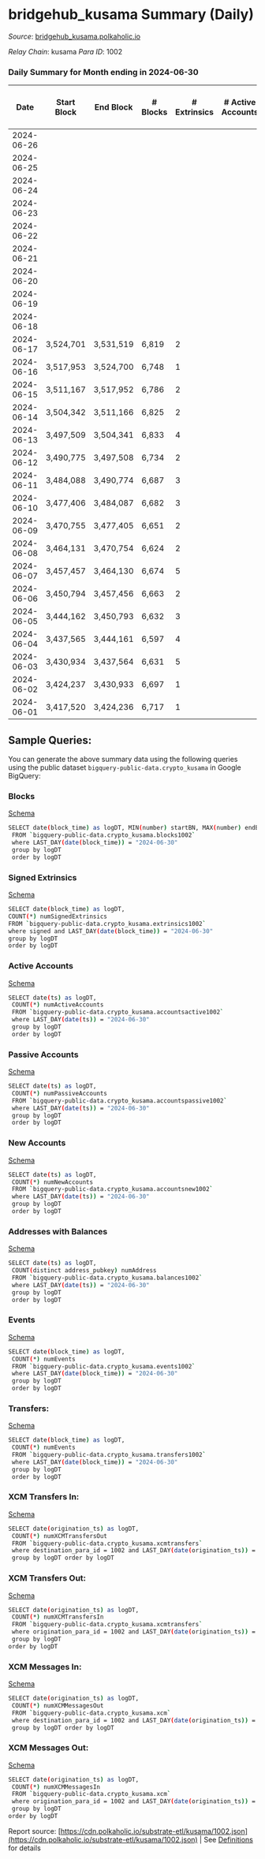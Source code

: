# bridgehub_kusama Summary (Daily)

_Source_: [bridgehub_kusama.polkaholic.io](https://bridgehub_kusama.polkaholic.io)

*Relay Chain*: kusama
*Para ID*: 1002



### Daily Summary for Month ending in 2024-06-30


| Date    | Start Block | End Block | # Blocks | # Extrinsics | # Active Accounts | # Passive Accounts | # New Accounts | # Addresses | # Events  | # Transfers ($USD) | # XCM Transfers In ($USD) | # XCM Transfers Out ($USD) | # XCM In | # XCM Out | Issues |
|---------|-------------|-----------|----------|--------------|-------------------|--------------------|----------------|-------------|-----------|--------------------|---------------------------|----------------------------|----------|-----------|--------|
| 2024-06-26 |  |  |  |  |  |  |  |  |  |   |   |   |  |  |  |
| 2024-06-25 |  |  |  |  |  |  |  |  |  |   |   |   |  |  |  |
| 2024-06-24 |  |  |  |  |  |  |  |  |  |   |   |   |  |  |  |
| 2024-06-23 |  |  |  |  |  |  |  |  |  |   |   |   |  |  |  |
| 2024-06-22 |  |  |  |  |  |  |  |  |  |   |   |   |  |  |  |
| 2024-06-21 |  |  |  |  |  |  |  |  |  |   |   |   |  |  |  |
| 2024-06-20 |  |  |  |  |  |  |  |  |  |   |   |   |  |  |  |
| 2024-06-19 |  |  |  |  |  |  |  |  |  |   |   |   |  |  |  |
| 2024-06-18 |  |  |  |  |  |  |  |  |  |   |   |   |  |  |  |
| 2024-06-17 | 3,524,701 | 3,531,519 | 6,819 | 2 |  |  |  | 55 | 13,651 |   |   |   |  |  |  |
| 2024-06-16 | 3,517,953 | 3,524,700 | 6,748 | 1 |  |  |  | 55 | 13,505 |   |   |   |  |  |  |
| 2024-06-15 | 3,511,167 | 3,517,952 | 6,786 | 2 |  |  |  | 55 | 13,586 |   |   |   |  |  |  |
| 2024-06-14 | 3,504,342 | 3,511,166 | 6,825 | 2 |  |  |  | 55 | 13,664 |   |   |   |  |  |  |
| 2024-06-13 | 3,497,509 | 3,504,341 | 6,833 | 4 |  |  |  | 55 | 13,689 |   |   |   |  |  |  |
| 2024-06-12 | 3,490,775 | 3,497,508 | 6,734 | 2 |  |  |  | 55 | 13,482 |   |   |   |  |  |  |
| 2024-06-11 | 3,484,088 | 3,490,774 | 6,687 | 3 |  |  |  | 55 | 13,432 | 30  |   |   |  |  |  |
| 2024-06-10 | 3,477,406 | 3,484,087 | 6,682 | 3 |  |  |  | 55 | 13,481 | 75  |   |   |  |  |  |
| 2024-06-09 | 3,470,755 | 3,477,405 | 6,651 | 2 |  |  |  | 55 | 13,342 | 27  |   |   |  |  |  |
| 2024-06-08 | 3,464,131 | 3,470,754 | 6,624 | 2 |  |  |  | 55 | 13,305 | 34  |   |   |  |  |  |
| 2024-06-07 | 3,457,457 | 3,464,130 | 6,674 | 5 |  |  |  | 55 | 13,476 | 87  |   |   |  |  |  |
| 2024-06-06 | 3,450,794 | 3,457,456 | 6,663 | 2 |  |  |  | 53 | 13,366 | 27  |   |   |  |  |  |
| 2024-06-05 | 3,444,162 | 3,450,793 | 6,632 | 3 |  |  |  | 53 | 13,369 | 68  |   |   |  |  |  |
| 2024-06-04 | 3,437,565 | 3,444,161 | 6,597 | 4 |  |  |  | 53 | 13,218 |   |   |   |  |  |  |
| 2024-06-03 | 3,430,934 | 3,437,564 | 6,631 | 5 |  |  |  | 53 | 13,418 | 85  |   |   |  |  |  |
| 2024-06-02 | 3,424,237 | 3,430,933 | 6,697 | 1 |  |  |  | 53 | 13,403 |   |   |   |  |  |  |
| 2024-06-01 | 3,417,520 | 3,424,236 | 6,717 | 1 |  |  |  | 53 | 13,443 |   |   |   |  |  |  |

## Sample Queries:
You can generate the above summary data using the following queries using the public dataset `bigquery-public-data.crypto_kusama` in Google BigQuery:


### Blocks 

[Schema](https://github.com/colorfulnotion/substrate-etl/blob/main/schema/blocks.json)

```bash
SELECT date(block_time) as logDT, MIN(number) startBN, MAX(number) endBN, COUNT(*) numBlocks 
 FROM `bigquery-public-data.crypto_kusama.blocks1002`  
 where LAST_DAY(date(block_time)) = "2024-06-30" 
 group by logDT 
 order by logDT
```

### Signed Extrinsics 

[Schema](https://github.com/colorfulnotion/substrate-etl/blob/main/schema/extrinsics.json)

```bash
SELECT date(block_time) as logDT, 
COUNT(*) numSignedExtrinsics 
FROM `bigquery-public-data.crypto_kusama.extrinsics1002`  
where signed and LAST_DAY(date(block_time)) = "2024-06-30" 
group by logDT 
order by logDT
```

### Active Accounts 

[Schema](https://github.com/colorfulnotion/substrate-etl/blob/main/schema/accountsactive.json)

```bash
SELECT date(ts) as logDT, 
 COUNT(*) numActiveAccounts 
 FROM `bigquery-public-data.crypto_kusama.accountsactive1002` 
 where LAST_DAY(date(ts)) = "2024-06-30" 
 group by logDT 
 order by logDT
```

### Passive Accounts 

[Schema](https://github.com/colorfulnotion/substrate-etl/blob/main/schema/accountspassive.json)

```bash
SELECT date(ts) as logDT, 
 COUNT(*) numPassiveAccounts 
 FROM `bigquery-public-data.crypto_kusama.accountspassive1002` 
 where LAST_DAY(date(ts)) = "2024-06-30" 
 group by logDT 
 order by logDT
```

### New Accounts 

[Schema](https://github.com/colorfulnotion/substrate-etl/blob/main/schema/accountsnew.json)

```bash
SELECT date(ts) as logDT, 
 COUNT(*) numNewAccounts 
 FROM `bigquery-public-data.crypto_kusama.accountsnew1002` 
 where LAST_DAY(date(ts)) = "2024-06-30" 
 group by logDT
 order by logDT
```

### Addresses with Balances 

[Schema](https://github.com/colorfulnotion/substrate-etl/blob/main/schema/balances.json)

```bash
SELECT date(ts) as logDT,
 COUNT(distinct address_pubkey) numAddress 
 FROM `bigquery-public-data.crypto_kusama.balances1002` 
 where LAST_DAY(date(ts)) = "2024-06-30" 
 group by logDT 
 order by logDT
```

### Events 

[Schema](https://github.com/colorfulnotion/substrate-etl/blob/main/schema/events.json)

```bash
SELECT date(block_time) as logDT, 
 COUNT(*) numEvents 
 FROM `bigquery-public-data.crypto_kusama.events1002` 
 where LAST_DAY(date(block_time)) = "2024-06-30" 
 group by logDT 
 order by logDT
```

### Transfers:

[Schema](https://github.com/colorfulnotion/substrate-etl/blob/main/schema/transfers.json)

```bash
SELECT date(block_time) as logDT, 
 COUNT(*) numEvents 
 FROM `bigquery-public-data.crypto_kusama.transfers1002` 
 where LAST_DAY(date(block_time)) = "2024-06-30" 
 group by logDT 
 order by logDT
```

### XCM Transfers In: 

[Schema](https://github.com/colorfulnotion/substrate-etl/blob/main/schema/xcmtransfers.json)

```bash
SELECT date(origination_ts) as logDT, 
 COUNT(*) numXCMTransfersOut 
 FROM `bigquery-public-data.crypto_kusama.xcmtransfers` 
 where destination_para_id = 1002 and LAST_DAY(date(origination_ts)) = "2024-06-30" 
 group by logDT order by logDT
```

### XCM Transfers Out: 

[Schema](https://github.com/colorfulnotion/substrate-etl/blob/main/schema/xcmtransfers.json)

```bash
SELECT date(origination_ts) as logDT, 
 COUNT(*) numXCMTransfersIn 
 FROM `bigquery-public-data.crypto_kusama.xcmtransfers` 
 where origination_para_id = 1002 and LAST_DAY(date(origination_ts)) = "2024-06-30" 
 group by logDT 
order by logDT
```

### XCM Messages In: 

[Schema](https://github.com/colorfulnotion/substrate-etl/blob/main/schema/xcm.json)

```bash
SELECT date(origination_ts) as logDT, 
 COUNT(*) numXCMMessagesOut 
 FROM `bigquery-public-data.crypto_kusama.xcm` 
 where destination_para_id = 1002 and LAST_DAY(date(origination_ts)) = "2024-06-30" 
 group by logDT order by logDT
```

### XCM Messages Out: 

[Schema](https://github.com/colorfulnotion/substrate-etl/blob/main/schema/xcm.json)

```bash
SELECT date(origination_ts) as logDT, 
 COUNT(*) numXCMMessagesIn 
 FROM `bigquery-public-data.crypto_kusama.xcm` 
 where origination_para_id = 1002 and LAST_DAY(date(origination_ts)) = "2024-06-30" 
 group by logDT 
order by logDT
```


Report source: [https://cdn.polkaholic.io/substrate-etl/kusama/1002.json](https://cdn.polkaholic.io/substrate-etl/kusama/1002.json) | See [Definitions](/DEFINITIONS.md) for details
